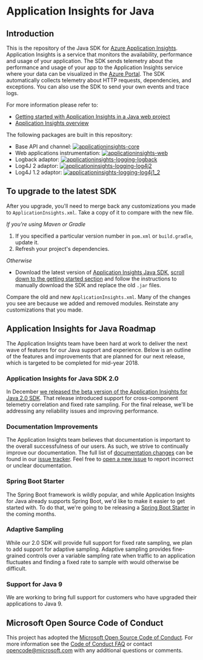 # Application Insights for Java

## Introduction

This is the repository of the Java SDK for [Azure Application Insights](https://azure.microsoft.com/en-us/services/application-insights/). Application Insights is a service that monitors the availability, performance and usage of your application. The SDK sends telemetry about the performance and usage of your app to the Application Insights service where your data can be visualized in the [Azure Portal](https://portal.azure.com). The SDK automatically collects telemetry about HTTP requests, dependencies, and exceptions. You can also use the SDK to send your own events and trace logs. 

For more information please refer to:

* [Getting started with Application Insights in a Java web project](https://azure.microsoft.com/documentation/articles/app-insights-java-get-started/) 
* [Application Insights overview](https://azure.microsoft.com/services/application-insights/)

The following packages are built in this repository:

- Base API and channel: [![applicationinsights-core](https://img.shields.io/maven-central/v/com.microsoft.azure/applicationinsights-core.svg)](https://search.maven.org/remote_content?g=com.microsoft.azure&a=applicationinsights-core&v=latest)
- Web applications instrumentation: [![applicationinsights-web](https://img.shields.io/maven-central/v/com.microsoft.azure/applicationinsights-web.svg)](https://search.maven.org/remote_content?g=com.microsoft.azure&a=applicationinsights-web&v=latest)
- Logback adaptor: [![applicationinsights-logging-logback](https://img.shields.io/maven-central/v/com.microsoft.azure/applicationinsights-logging-logback.svg)](https://search.maven.org/remote_content?g=com.microsoft.azure&a=applicationinsights-logging-logback&v=latest)
- Log4J 2 adaptor: [![applicationinsights-logging-log4j2](https://img.shields.io/maven-central/v/com.microsoft.azure/applicationinsights-logging-log4j2.svg)](https://search.maven.org/remote_content?g=com.microsoft.azure&a=applicationinsights-logging-log4j2&v=latest)
- Log4J 1.2 adaptor: [![applicationinsights-logging-log4j1_2](https://img.shields.io/maven-central/v/com.microsoft.azure/applicationinsights-logging-log4j1_2.svg)](https://search.maven.org/remote_content?g=com.microsoft.azure&a=applicationinsights-logging-log4j1_2&v=latest)

## To upgrade to the latest SDK 

After you upgrade, you'll need to merge back any customizations you made to `ApplicationInsights.xml`. Take a copy of it to compare with the new file.

*If you're using Maven or Gradle*

1. If you specified a particular version number in `pom.xml` or `build.gradle`, update it.
2. Refresh your project's dependencies.

*Otherwise*

* Download the latest version of [Application Insights Java SDK](https://docs.microsoft.com/en-us/azure/application-insights/app-insights-java-get-started), [scroll down to the getting started section](https://docs.microsoft.com/en-us/azure/application-insights/app-insights-java-get-started) and follow the instructions to manually download the SDK and replace the old `.jar` files.
 
Compare the old and new `ApplicationInsights.xml`. Many of the changes you see are because we added and removed modules. Reinstate any customizations that you made.

## Application Insights for Java Roadmap
The Application Insights team have been hard at work to deliver the next wave of features for our Java support and experience. Below is an outline of the features and improvements that are planned for our next release, which is targeted to be completed for mid-year 2018.

### Application Insights for Java SDK 2.0
In December [we released the beta version of the Application Insights for Java 2.0 SDK](https://github.com/Microsoft/ApplicationInsights-Java/releases/tag/v2.0.0-BETA). That release introduced support for cross-component telemetry correlation and fixed rate sampling. For the final release, we'll be addressing any reliability issues and improving performance.

### Documentation Improvements
The Application Insights team believes that documentation is important to the overall successfulness of our users. As such, we strive to continually improve our documentation. The full list of [documentation changes](https://github.com/Microsoft/ApplicationInsights-Java/issues?q=is%3Aissue+is%3Aopen+label%3A%22Documentation+Changes%22) can be found in our [issue tracker](https://github.com/Microsoft/ApplicationInsights-Java/issues). Feel free to [open a new issue](https://github.com/Microsoft/ApplicationInsights-Java/issues/new) to report incorrect or unclear documentation.

### Spring Boot Starter
The Spring Boot framework is wildly popular, and while Application Insights for Java already supports Spring Boot, we'd like to make it easier to get started with. To do that, we're going to be releasing a [Spring Boot Starter](https://docs.spring.io/spring-boot/docs/current/reference/htmlsingle/#using-boot-starter) in the coming months.

### Adaptive Sampling
While our 2.0 SDK will provide full support for fixed rate sampling, we plan to add support for adaptive sampling. Adaptive sampling provides fine-grained controls over a variable sampling rate when traffic to an application fluctuates and finding a fixed rate to sample with would otherwise be difficult.

### Support for Java 9
We are working to bring full support for customers who have upgraded their applications to Java 9.


## Microsoft Open Source Code of Conduct

This project has adopted the [Microsoft Open Source Code of Conduct](https://opensource.microsoft.com/codeofconduct/). For more information see the [Code of Conduct FAQ](https://opensource.microsoft.com/codeofconduct/faq/) or contact [opencode@microsoft.com](mailto:opencode@microsoft.com) with any additional questions or comments.
